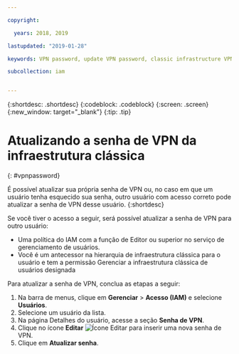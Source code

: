```yaml
---

copyright:

  years: 2018, 2019

lastupdated: "2019-01-28"

keywords: VPN password, update VPN password, classic infrastructure VPN

subcollection: iam


---
```


{:shortdesc: .shortdesc}
{:codeblock: .codeblock}
{:screen: .screen}
{:new_window: target="_blank"}
{:tip: .tip}

# Atualizando a senha de VPN da infraestrutura clássica
{: #vpnpassword}

É possível atualizar sua própria senha de VPN ou, no caso em que um usuário tenha esquecido
sua senha, outro usuário com acesso correto pode atualizar a senha de VPN desse usuário.
{:shortdesc}

Se você tiver o acesso a seguir, será possível atualizar a senha de VPN para outro usuário:

  * Uma política do IAM com a função de Editor ou superior no serviço de gerenciamento de usuários.
  * Você é um antecessor na hierarquia de infraestrutura clássica para o usuário e tem a permissão Gerenciar a infraestrutura clássica de usuários designada

Para atualizar a senha de VPN, conclua as etapas a seguir:

1. Na barra de menus, clique em **Gerenciar** &gt; **Acesso (IAM)** e selecione **Usuários**.
2. Selecione um usuário da lista.
3. Na página Detalhes do usuário, acesse a seção **Senha de VPN**.
4. Clique no ícone **Editar** ![Ícone Editar](../icons/icon_write.svg) para inserir uma nova senha de VPN.
5. Clique em **Atualizar senha**.
